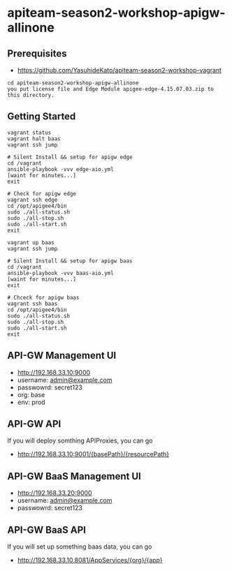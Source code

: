 # apiteam-season2-workshop-apigw-allinone

## Prerequisites 
* https://github.com/YasuhideKato/apiteam-season2-workshop-vagrant
```
cd apiteam-season2-workshop-apigw-allinone
you put license file and Edge Module apigee-edge-4.15.07.03.zip to this directory.
```

## Getting Started
```
vagrant status
vagrant halt baas
vagrant ssh jump

# Silent Install && setup for apigw edge
cd /vagrant
ansible-playbook -vvv edge-aio.yml
[waint for minutes...]
exit

# Check for apigw edge
vagrant ssh edge
cd /opt/apigee4/bin
sudo ./all-status.sh
sudo ./all-stop.sh
sudo ./all-start.sh
exit

vagrant up baas
vagrant ssh jump

# Silent Install && setup for apigw baas
cd /vagrant
ansible-playbook -vvv baas-aio.yml
[waint for minutes...]
exit

# Chceck for apigw baas
vagrant ssh baas
cd /opt/apigee4/bin
sudo ./all-status.sh
sudo ./all-stop.sh
sudo ./all-start.sh
exit
```

## API-GW Management UI
* http://192.168.33.10:9000
* username: admin@example.com
* passwowrd: secret123
* org: base
* env: prod

## API-GW API
If you will deploy somthing APIProxies, you can go
* http://192.168.33.10:9001/{basePath}/{resourcePath}

## API-GW BaaS Management UI
* http://192.168.33.20:9000
* username: admin@example.com
* passwowrd: secret123

## API-GW BaaS API
If you will set up something baas data, you can go  
* http://192.168.33.10.8081/AppServices/{org}/{app}

